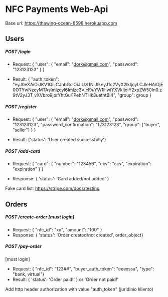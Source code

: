 # NFC Payments Web-Api

Base url: https://thawing-ocean-8598.herokuapp.com

## Users
##### POST /login
- Request: {
  "user": {
    "email": "dork@gmail.com",
    "password": "123123123"
  }
}

- Result: 
{
  "auth_token": "eyJ0eXAiOiJKV1QiLCJhbGciOiJIUzI1NiJ9.eyJ1c2VyX2lkIjoyLCJleHAiOjE0OTYwNzcyMTAsImlzcyI6Imlzc3Vlcl9uYW1lIiwiYXVkIjoiY2xpZW50In0.z9tV2yJ3T_vXVbro9jprYhtGul1PehNTHk3uethtBi4",
  "group": group
}

##### POST /register
- Request: {
  "user": {
    "email": "dork@gmail.com",
    "password": "123123123",
    "password_confirmation": "123123123",
    "group": ["buyer", "seller"]
  }
}

- Result:
{'status': 'User created successfully'}

##### POST /add-card
- Request:
{
    "card": {
        "number": "123456",
        "ccv": "ccv",
        "expiration": "expiration"
    }
}

- Response: { 'status': 'Card added/not added' }

Fake card list: https://stripe.com/docs/testing

## Orders
##### POST /create-order [must login]
- Request: { "nfc_id": "xx", "amount": "100" }
- Response: { 'status': 'Order created/not created', order_object}

##### POST /pay-order
[must login]
- Request: { "nfc_id": "123##", "buyer_auth_token": "eeexssa", "type": "bank, virtual"}
- Result: { 'status': 'Order paid!' } or 'Order not paid!'

Add http header authorization with value "auth_token" (juridinio kliento)